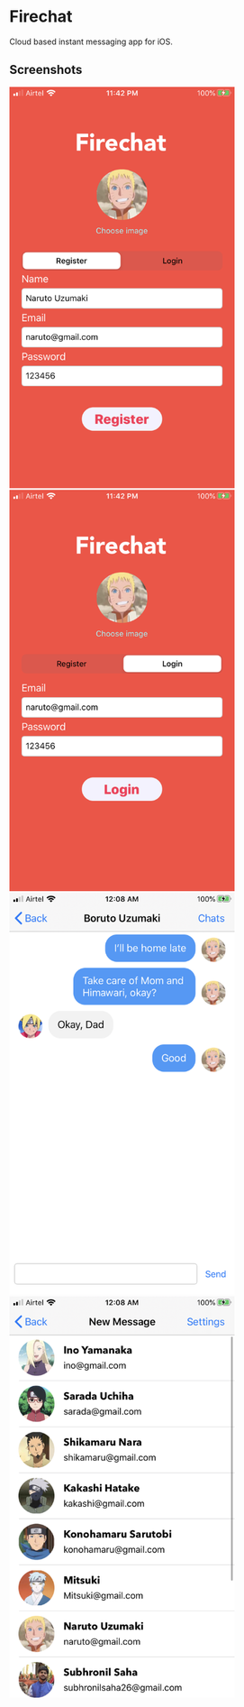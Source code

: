 # Firechat

Cloud based instant messaging app for iOS.

## Screenshots

<img src="screenshots/register-screen.PNG" width=400>
<img src="screenshots/login-screen.PNG" width=400>
<img src="screenshots/chat-screen.PNG" width=400>
<img src="screenshots/new-messages-screen.PNG" width=400>



